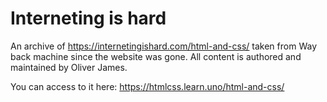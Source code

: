 # Interneting is hard

An archive of https://internetingishard.com/html-and-css/ taken from Way back machine since the website was gone.
All content is authored and maintained by Oliver James.

You can access to it here: https://htmlcss.learn.uno/html-and-css/
